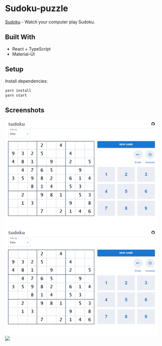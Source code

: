 # Sudoku-puzzle
[Sudoku](https://janicecy.github.io/sudoku-puzzle/) - Watch your computer play Sudoku.
## Built With
- React + TypeScript
- Material-UI
## Setup
Install dependencies:
```
yarn install
yarn start
```
## Screenshots
![Image text](https://github.com/Janicecy/sudoku-puzzle/blob/master/demo-imgs/init.png)
<img src="https://github.com/Janicecy/sudoku-puzzle/blob/master/demo-imgs/init.png"/>
<img src="https://github.com/Janicecy/sudoku-puzzle/blob/master/demo-imgs/gif.gif"/>
